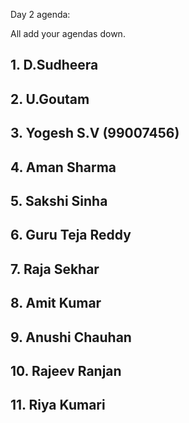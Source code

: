 Day 2 agenda:

All add your agendas down.

## 1. D.Sudheera

## 2. U.Goutam

## 3. Yogesh S.V (99007456)

## 4. Aman Sharma

## 5. Sakshi Sinha 

## 6. Guru Teja Reddy

## 7. Raja Sekhar 

## 8. Amit Kumar

## 9. Anushi Chauhan 

## 10. Rajeev Ranjan

## 11. Riya Kumari